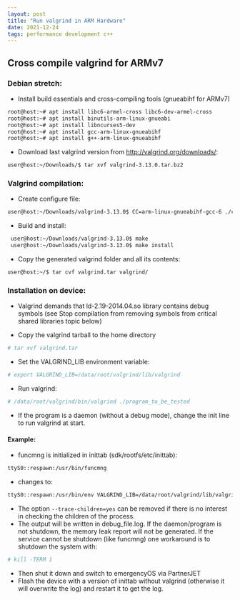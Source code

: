 ```yaml
---
layout: post
title: "Run valgrind in ARM Hardware"
date: 2021-12-24
tags: performance development c++
---
```


## Cross compile valgrind for ARMv7

### Debian stretch:

  * Install build essentials and cross-compiling tools (gnueabihf for ARMv7)
  
``` bash
root@host:~# apt install libc6-armel-cross libc6-dev-armel-cross
root@host:~# apt install binutils-arm-linux-gnueabi
root@host:~# apt install libncurses5-dev
root@host:~# apt install gcc-arm-linux-gnueabihf
root@host:~# apt install g++-arm-linux-gnueabihf
```

* Download last valgrind version from http://valgrind.org/downloads/:

``` bash
user@host:~/Downloads/$ tar xvf valgrind-3.13.0.tar.bz2
```

### Valgrind compilation:
 
* Create configure file:

``` bash
user@host:~/Downloads/valgrind-3.13.0$ CC=arm-linux-gnueabihf-gcc-6 ./configure --host=armv7-unknown-linux-gnueabihf --target=arm-none-linux-gnueabihf --prefix=$HOME/valgrind CFLAGS='-Wl,-rpath=/lib/'
```

* Build and install:

``` bash
 user@host:~/Downloads/valgrind-3.13.0$ make
 user@host:~/Downloads/valgrind-3.13.0$ make install
```

* Copy the generated valgrind folder and all its contents:

``` bash
user@host:~/$ tar cvf valgrind.tar valgrind/
```

### Installation on device:

* Valgrind demands that ld-2.19-2014.04.so library contains debug symbols (see Stop compilation from removing symbols from critical shared libraries topic below)

* Copy the valgrind tarball to the home directory

``` bash
# tar xvf valgrind.tar
```

* Set the VALGRIND_LIB environment variable:

``` bash
# export VALGRIND_LIB=/data/root/valgrind/lib/valgrind
```

* Run valgrind:

``` bash
# /data/root/valgrind/bin/valgrind ./program_to_be_tested
```

* If the program is a daemon (without a debug mode), change the init line to run valgrind at start.


#### Example:
* funcmng is initialized in inittab (sdk/rootfs/etc/inittab):
``` bash
ttyS0::respawn:/usr/bin/funcmng
```
* changes to:
``` bash
ttyS0::respawn:/usr/bin/env VALGRIND_LIB=/data/root/valgrind/lib/valgrind /data/root/valgrind/bin/valgrind --log-file=/data/root/debug_file.log --trace-children=yes /usr/bin/funcmng
```
* The option `--trace-children=yes` can be removed if there is no interest in checking the children of the process.
* The output will be written in debug_file.log. If the daemon/program is not shutdown, the memory leak report will not be generated. If the service cannot be shutdown (like funcmng) one workaround is to shutdown the system with:
``` bash
# kill -TERM 1
```
* Then shut it down and switch to emergencyOS via PartnerJET
* Flash the device with a version of inittab without valgrind (otherwise it will overwrite the log) and restart it to get the log.
